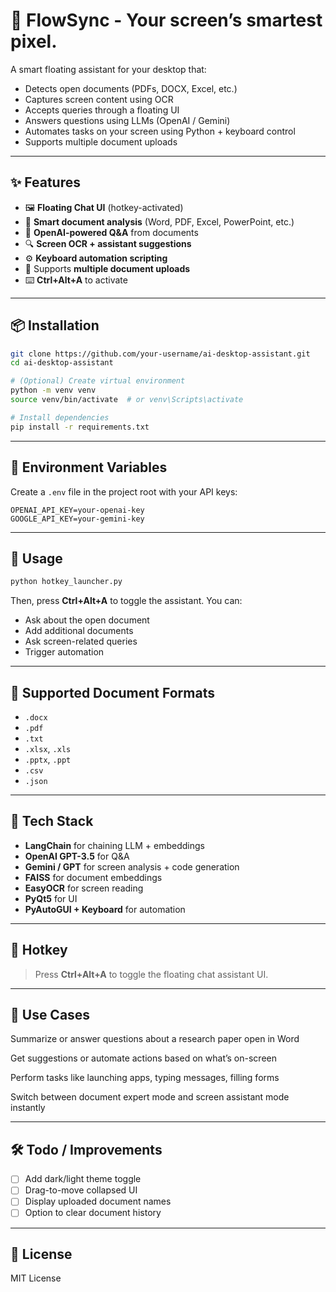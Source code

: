 # 🤖 FlowSync - Your screen’s smartest pixel.

A smart floating assistant for your desktop that:
- Detects open documents (PDFs, DOCX, Excel, etc.)
- Captures screen content using OCR
- Accepts queries through a floating UI
- Answers questions using LLMs (OpenAI / Gemini)
- Automates tasks on your screen using Python + keyboard control
- Supports multiple document uploads

---

## ✨ Features

- 🖼️ **Floating Chat UI** (hotkey-activated)
- 📄 **Smart document analysis** (Word, PDF, Excel, PowerPoint, etc.)
- 🧠 **OpenAI-powered Q&A** from documents
- 🔍 **Screen OCR + assistant suggestions**
- ⚙️ **Keyboard automation scripting**
- 📁 Supports **multiple document uploads**
- ⌨️ **Ctrl+Alt+A** to activate

---

## 📦 Installation

```bash
git clone https://github.com/your-username/ai-desktop-assistant.git
cd ai-desktop-assistant

# (Optional) Create virtual environment
python -m venv venv
source venv/bin/activate  # or venv\Scripts\activate

# Install dependencies
pip install -r requirements.txt
```

---

## 🔑 Environment Variables

Create a `.env` file in the project root with your API keys:

```
OPENAI_API_KEY=your-openai-key
GOOGLE_API_KEY=your-gemini-key
```

---

## 🚀 Usage

```bash
python hotkey_launcher.py
```

Then, press **Ctrl+Alt+A** to toggle the assistant. You can:

- Ask about the open document
- Add additional documents
- Ask screen-related queries
- Trigger automation

---

## 📂 Supported Document Formats

- `.docx`
- `.pdf`
- `.txt`
- `.xlsx`, `.xls`
- `.pptx`, `.ppt`
- `.csv`
- `.json`

---

## 🧠 Tech Stack

- **LangChain** for chaining LLM + embeddings
- **OpenAI GPT-3.5** for Q&A
- **Gemini / GPT** for screen analysis + code generation
- **FAISS** for document embeddings
- **EasyOCR** for screen reading
- **PyQt5** for UI
- **PyAutoGUI + Keyboard** for automation

---

## 🎯 Hotkey

> Press **Ctrl+Alt+A** to toggle the floating chat assistant UI.

---

## 🧪 Use Cases
Summarize or answer questions about a research paper open in Word

Get suggestions or automate actions based on what’s on-screen

Perform tasks like launching apps, typing messages, filling forms

Switch between document expert mode and screen assistant mode instantly

---

## 🛠️ Todo / Improvements

- [ ] Add dark/light theme toggle
- [ ] Drag-to-move collapsed UI
- [ ] Display uploaded document names
- [ ] Option to clear document history

---

## 📄 License

MIT License

